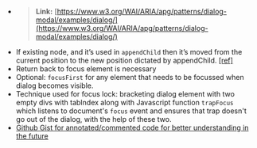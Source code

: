 - > **Link:** [https://www.w3.org/WAI/ARIA/apg/patterns/dialog-modal/examples/dialog/](https://www.w3.org/WAI/ARIA/apg/patterns/dialog-modal/examples/dialog/)
- If existing node, and it’s used in `appendChild` then it’s moved from the current position to the new position dictated by appendChild. [[ref]](https://chat.openai.com/share/dd263bbc-368a-4add-96e3-5f4faf0aaafc)
- Return back to focus element is necessary
- Optional: `focusFirst` for any element that needs to be focussed when dialog becomes visible.
- Technique used for focus lock: bracketing dialog element with two empty divs with tabIndex along with Javascript function `trapFocus` which listens to document's `focus` event and ensures that trap doesn't go out of the dialog, with the help of these two.
- [Github Gist for annotated/commented code for better understanding in the future](https://gist.github.com/arihantverma/af03123bcd2ac641f82ac8ddb1b018a9)